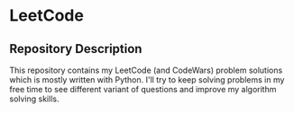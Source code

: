# LeetCode

## Repository Description

This repository contains my LeetCode (and CodeWars) problem solutions which is mostly written with Python. I'll try to keep solving problems in my free time to see different variant of questions and improve my algorithm solving skills.
